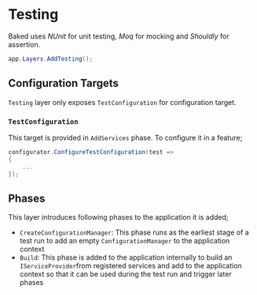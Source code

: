 # Testing

Baked uses _NUnit_ for unit testing, _Moq_ for mocking and _Shouldly_ for
assertion.

```csharp
app.Layers.AddTesting();
```

## Configuration Targets

`Testing` layer only exposes `TestConfiguration` for configuration target.

### `TestConfiguration`

This target is provided in `AddServices` phase. To configure it in a feature;

```csharp
configurator.ConfigureTestConfiguration(test =>
{
    ...
});
```

## Phases

This layer introduces following phases to the application it is added;

- `CreateConfigurationManager`: This phase runs as the earliest stage of a test
  run to add an empty `ConfigurationManager` to the application context
- `Build`: This phase is added to the application internally to build an
  `IServiceProvider`from registered services and add to the application context 
  so that it can be used during the test run and trigger later phases
